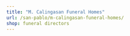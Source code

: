 ```yaml
---
title: "M. Calingasan Funeral Homes"
url: /san-pablo/m-calingasan-funeral-homes/
shop: funeral directors
---
```

